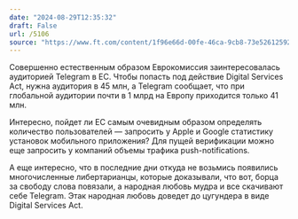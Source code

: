 ```yaml
---
date: "2024-08-29T12:35:32"
draft: False
url: /5106
source: "https://www.ft.com/content/1f96e66d-00fe-46ca-9cb8-73e526125922"
---
```


Совершенно естественным образом Еврокомиссия заинтересовалась аудиторией Telegram в ЕС. Чтобы попасть под действие Digital Services Act, нужна аудитория в 45 млн, а Telegram сообщает, что при глобальной аудитории почти в 1 млрд на Европу приходится только 41 млн.

Интересно, пойдет ли ЕС самым очевидным образом определять количество пользователей — запросить у Apple и Google статистику установок мобильного приложения? Для пущей верификации можно еще запросить у компаний объемы трафика push-notifications. 

А еще интересно, что в последние дни откуда не возьмись появились многочисленные либертарианцы, которые доказывали, что вот, борца за свободу слова повязали, а народная любовь мудра и все скачивают себе Telegram. Этак народная любовь доведет до цугундера в виде Digital Services Act.
